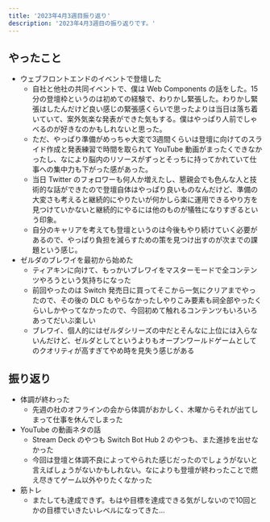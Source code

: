 ```yaml
---
title: '2023年4月3週目振り返り'
description: '2023年4月3週目の振り返りです。'
---
```


## やったこと

- ウェブフロントエンドのイベントで登壇した
  - 自社と他社の共同イベントで、僕は Web Components の話をした。15分の登壇枠というのは初めての経験で、わりかし緊張した。わりかし緊張はしたんだけど良い感じの緊張感くらいで思ったよりは当日は落ち着いていて、案外気楽な発表ができた気もする。僕はやっぱり人前でしゃべるのが好きなのかもしれないと思った。
  - ただ、やっぱり準備がめっちゃ大変で3週間くらいは登壇に向けてのスライド作成と発表練習で時間を取られて YouTube 動画がまったくできなかったし、なにより脳内のリソースがずっとそっちに持ってかれていて仕事への集中力も下がった感があった。
  - 当日 Twitter のフォロワーも何人か増えたし、懇親会でも色んな人と技術的な話ができたので登壇自体はやっぱり良いものなんだけど、準備の大変さも考えると継続的にやりたいが何かしら楽に運用できるやり方を見つけていかないと継続的にやるには他のものが犠牲になりすぎるという印象。
  - 自分のキャリアを考えても登壇というのは今後もやり続けていく必要があるので、やっぱり負担を減らすための策を見つけ出すのが次までの課題という感じ。
- ゼルダのブレワイを最初から始めた
  - ティアキンに向けて、もっかいブレワイをマスターモードで全コンテンツやろうという気持ちになった
  - 前回やったのは Switch 発売日に買ってそこから一気にクリアまでやったので、その後の DLC もやらなかったしやりこみ要素も祠全部やったくらいしかやってなかったので、今回初めて触れるコンテンツもいろいろあってだいぶ楽しい
  - ブレワイ、個人的にはゼルダシリーズの中だとそんなに上位には入らないんだけど、ゼルダとしてというよりもオープンワールドゲームとしてのクオリティが高すぎてやめ時を見失う感じがある

## 振り返り

- 体調が終わった
  - 先週の社のオフラインの会から体調がおかしく、木曜からそれが出てしまって仕事を休んでしまった
- YouTube の動画ネタの話
  - Stream Deck のやつも Switch Bot Hub 2 のやつも、また進捗を出せなかった
  - 今回は登壇と体調不良によってやられた感じだったのでしょうがないと言えばしょうがないかもしれない。なによりも登壇が終わったことで燃え尽きてゲーム以外やりたくなかった
- 筋トレ
  - またしても達成できず。もはや目標を達成できる気がしないので10回とかの目標でいきたいレベルになってきた…
